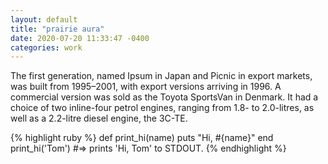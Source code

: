 ```yaml
---
layout: default
title: "prairie aura"
date: 2020-07-20 11:33:47 -0400
categories: work
---
```


The first generation, named Ipsum in Japan and Picnic in export markets,
was built from 1995–2001, with export versions arriving in 1996. A
commercial version was sold as the Toyota SportsVan in Denmark. It had a
choice of two inline-four petrol engines, ranging from 1.8- to 2.0-litres,
as well as a 2.2-litre diesel engine, the 3C-TE.

{% highlight ruby %}
def print_hi(name)
puts "Hi, #{name}"
end
print_hi('Tom')
#=> prints 'Hi, Tom' to STDOUT.
{% endhighlight %}

